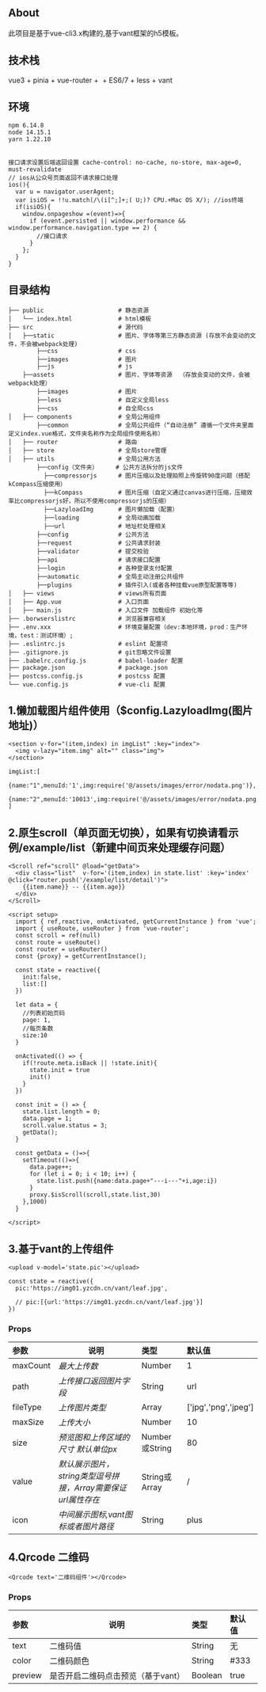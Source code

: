 ## About

此项目是基于vue-cli3.x构建的,基于vant框架的h5模板。
## 技术栈
vue3 + pinia + vue-router +  + ES6/7 + less + vant

## 环境
```
npm 6.14.8
node 14.15.1
yarn 1.22.10
```

## 
```
接口请求设置后端返回设置 cache-control: no-cache, no-store, max-age=0, must-revalidate
// ios从公众号页面返回不请求接口处理
ios(){
  var u = navigator.userAgent;
  var isiOS = !!u.match(/\(i[^;]+;( U;)? CPU.+Mac OS X/); //ios终端
  if(isiOS){
    window.onpageshow =(event)=>{
      if (event.persisted || window.performance && window.performance.navigation.type == 2) {
        //接口请求
      }
    };
  }
}
```

## 目录结构
```
├── public                     # 静态资源
│   └── index.html             # html模板
├── src                        # 源代码
│   ├──static                  # 图片、字体等第三方静态资源 (存放不会变动的文件，不会被webpack处理)
        ├──css                 # css
        ├──images              # 图片
        ├──js                  # js
    ├──assets                  # 图片、字体等资源  （存放会变动的文件，会被webpack处理）
        ├──images              # 图片
        ├──less                # 自定义全局less
        ├──css                 # 自全局css
│   ├── components             # 全局公用组件
        ├──common              # 全局公共组件（“自动注册” 遵循一个文件夹里面定义index.vue格式，文件夹名称作为全局组件使用名称）
│   ├── router                 # 路由
│   ├── store                  # 全局store管理
│   ├── utils                  # 全局公用方法
        ├──config（文件夹）     # 公共方法拆分的js文件
          ├──compressorjs      # 图片压缩以及处理拍照上传旋转90度问题（搭配kCompass压缩使用）
          ├──kCompass          # 图片压缩（自定义通过canvas进行压缩，压缩效率比compressorjs好，所以不使用compressorjs的压缩）
          ├──LazyloadImg       # 图片懒加载（配置）
          ├──loading           # 全局动画加载
          ├──url               # 地址栏处理相关
        ├──config              # 公共方法
        ├──request             # 公共请求封装
        ├──validator           # 提交校验
        ├──api                 # 请求接口配置
        ├──login               # 各种登录支付配置
        ├──automatic           # 全局主动注册公共组件
        ├──plugins             # 插件引入(或者各种挂载vue原型配置等等)
│   ├── views                  # views所有页面
│   ├── App.vue                # 入口页面
│   ├── main.js                # 入口文件 加载组件 初始化等
├── .borwserslistrc            # 浏览器兼容相关
├── .env.xxx                   # 环境变量配置（dev:本地环境，prod：生产环境，test：测试环境）;
├── .eslintrc.js               # eslint 配置项
├── .gitignore.js              # git忽略文件设置
├── .babelrc.config.js         # babel-loader 配置
├── package.json               # package.json
├── postcss.config.js          # postcss 配置
└── vue.config.js              # vue-cli 配置
```
## 1.懒加载图片组件使用（$config.LazyloadImg(图片地址)）
```
<section v-for="(item,index) in imgList" :key="index">
  <img v-lazy="item.img" alt="" class="img">
</section>

imgList:[
  {name:"1",menuId:'1',img:require('@/assets/images/error/nodata.png')},
  {name:"2",menuId:'10013',img:require('@/assets/images/error/nodata.png')},
]
```

## 2.原生scroll（单页面无切换），如果有切换请看示例/example/list（新建中间页来处理缓存问题）
```
<Scroll ref="scroll" @load="getData">
  <div class="list"  v-for='(item,index) in state.list' :key='index' @click="router.push('/example/list/detail')">
    {{item.name}} -- {{item.age}}
  </div>
</Scroll>

<script setup>
  import { ref,reactive, onActivated, getCurrentInstance } from 'vue';
  import { useRoute, useRouter } from 'vue-router';
  const scroll = ref(null)
  const route = useRoute()
  const router = useRouter()
  const {proxy} = getCurrentInstance();

  const state = reactive({
    init:false,
    list:[]
  })

  let data = {
    //列表初始页码
    page: 1,   
    //每页条数
    size:10
  }

  onActivated(() => {
    if(!route.meta.isBack || !state.init){
      state.init = true
      init()
    }
  })
  
  const init = () => {
    state.list.length = 0;
    data.page = 1;
    scroll.value.status = 3;
    getData();
  }
  
  const getData = ()=>{
    setTimeout(()=>{
      data.page++;
      for (let i = 0; i < 10; i++) {
        state.list.push({name:data.page+"---i---"+i,age:i})
      }
      proxy.$isScroll(scroll,state.list,30)
    },1000)
  }

</script>
```

## 3.基于vant的上传组件
```
<upload v-model='state.pic'></upload>

const state = reactive({
  pic:'https://img01.yzcdn.cn/vant/leaf.jpg',

  // pic:[{url:'https://img01.yzcdn.cn/vant/leaf.jpg'}]
})
```

### Props

| 参数 | 说明                                         | 类型   | 默认值 |
| :--- | -------------------------------------------- | :----- | :----- |
| maxCount  | *最大上传数*                                 | Number | 1      |
| path | *上传接口返回图片字段* | String | url   |
| fileType | *上传图片类型*             | Array | ['jpg','png','jpeg'] |
| maxSize | *上传大小*             | Number | 10 |
| size | *预览图和上传区域的尺寸 默认单位px*             | Number或String | 80 |
| value | *默认展示图片，string类型逗号拼接，Array需要保证url属性存在*             | String或Array | / |
| icon | *中间展示图标,vant图标或者图片路径*             | String | plus |

## 4.Qrcode 二维码
```
<Qrcode text='二维码组件'></Qrcode>
```
### Props
| 参数 | 说明                                         | 类型   | 默认值 |
| :--- | -------------------------------------------- | :----- | :----- |
| text  | 二维码值                                 | String |  无  |
| color | 二维码颜色 | String | #333 |
| preview | 是否开启二维码点击预览（基于vant） | Boolean | true |

